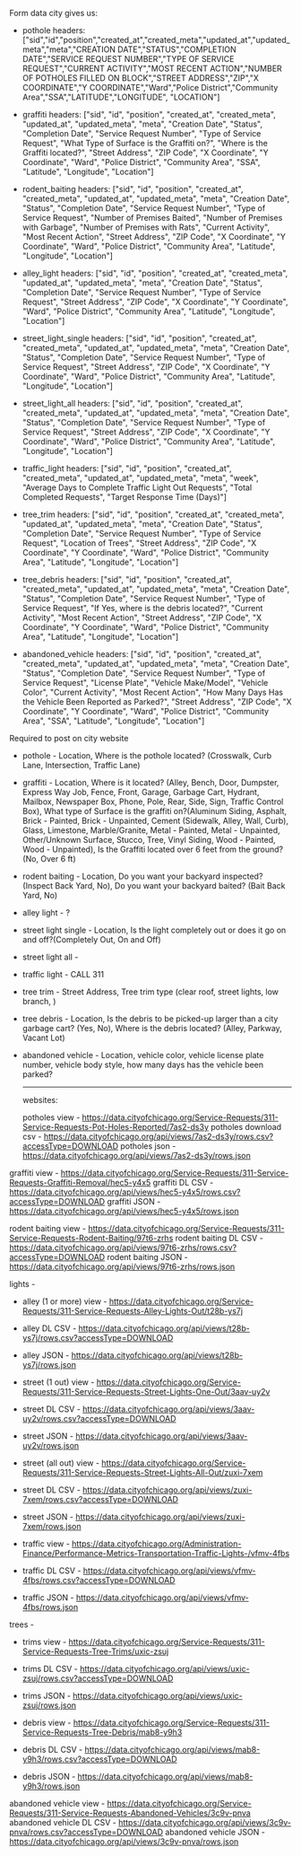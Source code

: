 Form data city gives us:

- pothole headers:["sid","id","position","created_at","created_meta","updated_at","updated_meta","meta","CREATION DATE","STATUS","COMPLETION DATE","SERVICE REQUEST NUMBER","TYPE OF SERVICE  REQUEST","CURRENT ACTIVITY","MOST RECENT ACTION","NUMBER OF POTHOLES FILLED ON BLOCK","STREET ADDRESS","ZIP","X COORDINATE","Y COORDINATE","Ward","Police District","Community Area","SSA","LATITUDE","LONGITUDE", "LOCATION"]

- graffiti headers: ["sid", "id", "position", "created_at", "created_meta", "updated_at", "updated_meta", "meta", "Creation Date", "Status", "Completion Date", "Service Request Number", "Type of Service Request", "What Type of Surface is the Graffiti on?", "Where is the Graffiti located?", "Street Address", "ZIP Code", "X Coordinate", "Y Coordinate", "Ward", "Police District", "Community Area", "SSA", "Latitude", "Longitude", "Location"]

- rodent_baiting headers: ["sid", "id", "position", "created_at", "created_meta", "updated_at", "updated_meta", "meta", "Creation Date", "Status", "Completion Date", "Service Request Number", "Type of Service Request", "Number of Premises Baited", "Number of Premises with Garbage", "Number of Premises with Rats", "Current Activity", "Most Recent Action", "Street Address", "ZIP Code", "X Coordinate", "Y Coordinate", "Ward", "Police District", "Community Area", "Latitude", "Longitude", "Location"]

- alley_light headers: ["sid", "id", "position", "created_at", "created_meta", "updated_at", "updated_meta", "meta", "Creation Date", "Status", "Completion Date", "Service Request Number", "Type of Service Request", "Street Address", "ZIP Code", "X Coordinate", "Y Coordinate", "Ward", "Police District", "Community Area", "Latitude", "Longitude", "Location"]

- street_light_single headers: ["sid", "id", "position", "created_at", "created_meta", "updated_at", "updated_meta", "meta", "Creation Date", "Status", "Completion Date", "Service Request Number", "Type of Service Request", "Street Address", "ZIP Code", "X Coordinate", "Y Coordinate", "Ward", "Police District", "Community Area", "Latitude", "Longitude", "Location"]

- street_light_all headers: ["sid", "id", "position", "created_at", "created_meta", "updated_at", "updated_meta", "meta", "Creation Date", "Status", "Completion Date", "Service Request Number", "Type of Service Request", "Street Address", "ZIP Code", "X Coordinate", "Y Coordinate", "Ward", "Police District", "Community Area", "Latitude", "Longitude", "Location"]

- traffic_light headers: ["sid", "id", "position", "created_at", "created_meta", "updated_at", "updated_meta", "meta", "week", "Average Days to Complete Traffic Light Out Requests", "Total Completed Requests", "Target Response Time (Days)"]

- tree_trim headers: ["sid", "id", "position", "created_at", "created_meta", "updated_at", "updated_meta", "meta", "Creation Date", "Status", "Completion Date", "Service Request Number", "Type of Service Request", "Location of Trees", "Street Address", "ZIP Code", "X Coordinate", "Y Coordinate", "Ward", "Police District", "Community Area", "Latitude", "Longitude", "Location"]

- tree_debris headers: ["sid", "id", "position", "created_at", "created_meta", "updated_at", "updated_meta", "meta", "Creation Date", "Status", "Completion Date", "Service Request Number", "Type of Service Request", "If Yes, where is the debris located?", "Current Activity", "Most Recent Action", "Street Address", "ZIP Code", "X Coordinate", "Y Coordinate", "Ward", "Police District", "Community Area", "Latitude", "Longitude", "Location"]

- abandoned_vehicle headers: ["sid", "id", "position", "created_at", "created_meta", "updated_at", "updated_meta", "meta", "Creation Date", "Status", "Completion Date", "Service Request Number", "Type of Service Request", "License Plate", "Vehicle Make/Model", "Vehicle Color", "Current Activity", "Most Recent Action", "How Many Days Has the Vehicle Been Reported as Parked?", "Street Address", "ZIP Code", "X Coordinate", "Y Coordinate", "Ward", "Police District", "Community Area", "SSA", "Latitude", "Longitude", "Location"]

Required to post on city website

- pothole - Location, Where is the pothole located? (Crosswalk, Curb Lane, Intersection, Traffic Lane)

- graffiti - Location, Where is it located? (Alley, Bench, Door, Dumpster, Express Way Job, Fence, Front, Garage, Garbage Cart, Hydrant, Mailbox, Newspaper Box, Phone, Pole, Rear, Side, Sign, Traffic Control Box), What type of Surface is the graffiti on?(Aluminum Siding, Asphalt, Brick - Painted, Brick - Unpainted, Cement (Sidewalk, Alley, Wall, Curb), Glass, Limestone, Marble/Granite, Metal - Painted, Metal - Unpainted, Other/Unknown Surface, Stucco, Tree, Vinyl Siding, Wood - Painted, Wood - Unpainted), Is the Graffiti located over 6 feet from the ground? (No, Over 6 ft)

- rodent baiting - Location, Do you want your backyard inspected? (Inspect Back Yard, No), Do you want your backyard baited? (Bait Back Yard, No)

- alley light - ?

- street light single - Location, Is the light completely out or does it go on and off?(Completely Out, On and Off)

- street light all -

- traffic light - CALL 311

- tree trim - Street Address, Tree trim type (clear roof, street lights, low branch, <text input here fwiw>)

- tree debris - Location, Is the debris to be picked-up larger than a city garbage cart? (Yes, No), Where is the debris located? (Alley, Parkway, Vacant Lot)

- abandoned vehicle - Location, vehicle color, vehicle license plate number, vehicle body style, how many days has the vehicle been parked?


  ----------------------------------------------------------------------------------------------------------------------------------------------
  websites:

  potholes view - https://data.cityofchicago.org/Service-Requests/311-Service-Requests-Pot-Holes-Reported/7as2-ds3y
potholes download csv - https://data.cityofchicago.org/api/views/7as2-ds3y/rows.csv?accessType=DOWNLOAD
potholes json - https://data.cityofchicago.org/api/views/7as2-ds3y/rows.json

graffiti view - https://data.cityofchicago.org/Service-Requests/311-Service-Requests-Graffiti-Removal/hec5-y4x5
graffiti DL CSV - https://data.cityofchicago.org/api/views/hec5-y4x5/rows.csv?accessType=DOWNLOAD
graffiti JSON - https://data.cityofchicago.org/api/views/hec5-y4x5/rows.json

rodent baiting view - https://data.cityofchicago.org/Service-Requests/311-Service-Requests-Rodent-Baiting/97t6-zrhs
rodent baiting DL CSV - https://data.cityofchicago.org/api/views/97t6-zrhs/rows.csv?accessType=DOWNLOAD
rodent baiting JSON - https://data.cityofchicago.org/api/views/97t6-zrhs/rows.json

lights -

- alley (1 or more) view - https://data.cityofchicago.org/Service-Requests/311-Service-Requests-Alley-Lights-Out/t28b-ys7j
- alley DL CSV - https://data.cityofchicago.org/api/views/t28b-ys7j/rows.csv?accessType=DOWNLOAD
- alley JSON - https://data.cityofchicago.org/api/views/t28b-ys7j/rows.json

- street (1 out) view - https://data.cityofchicago.org/Service-Requests/311-Service-Requests-Street-Lights-One-Out/3aav-uy2v
- street DL CSV - https://data.cityofchicago.org/api/views/3aav-uy2v/rows.csv?accessType=DOWNLOAD
- street JSON - https://data.cityofchicago.org/api/views/3aav-uy2v/rows.json

- street (all out) view - https://data.cityofchicago.org/Service-Requests/311-Service-Requests-Street-Lights-All-Out/zuxi-7xem
- street DL CSV - https://data.cityofchicago.org/api/views/zuxi-7xem/rows.csv?accessType=DOWNLOAD
- street JSON - https://data.cityofchicago.org/api/views/zuxi-7xem/rows.json

- traffic view - https://data.cityofchicago.org/Administration-Finance/Performance-Metrics-Transportation-Traffic-Lights-/vfmv-4fbs
- traffic DL CSV - https://data.cityofchicago.org/api/views/vfmv-4fbs/rows.csv?accessType=DOWNLOAD
- traffic JSON - https://data.cityofchicago.org/api/views/vfmv-4fbs/rows.json

trees -

- trims view - https://data.cityofchicago.org/Service-Requests/311-Service-Requests-Tree-Trims/uxic-zsuj
- trims DL CSV - https://data.cityofchicago.org/api/views/uxic-zsuj/rows.csv?accessType=DOWNLOAD
- trims JSON - https://data.cityofchicago.org/api/views/uxic-zsuj/rows.json

- debris view - https://data.cityofchicago.org/Service-Requests/311-Service-Requests-Tree-Debris/mab8-y9h3
- debris DL CSV - https://data.cityofchicago.org/api/views/mab8-y9h3/rows.csv?accessType=DOWNLOAD
- debris JSON - https://data.cityofchicago.org/api/views/mab8-y9h3/rows.json

abandoned vehicle view - https://data.cityofchicago.org/Service-Requests/311-Service-Requests-Abandoned-Vehicles/3c9v-pnva
abandoned vehicle DL CSV - https://data.cityofchicago.org/api/views/3c9v-pnva/rows.csv?accessType=DOWNLOAD
abandoned vehicle JSON - https://data.cityofchicago.org/api/views/3c9v-pnva/rows.json
